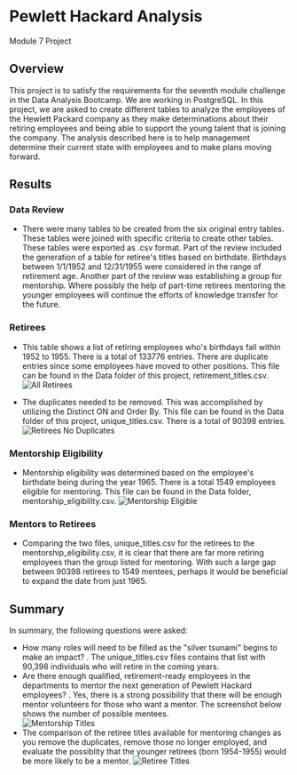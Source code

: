# Pewlett Hackard Analysis
Module 7 Project

## Overview

This project is to satisfy the requirements for the seventh module challenge in the Data Analysis Bootcamp. We are working in PostgreSQL.
In this project, we are asked to create different tables to analyze the employees of the Hewlett Packard company as they make determinations
about their retiring employees and being able to support the young talent that is joining the company. The analysis described here is to 
help management determine their current state with employees and to make plans moving forward.

## Results

### Data Review
* There were many tables to be created from the six original entry tables. These tables were joined with specific criteria to create other tables.
These tables were exported as .csv format.
Part of the review included the generation of a table for retiree's titles based on birthdate. Birthdays between 1/1/1952 and 12/31/1955 were considered in the range of retirement age.
Another part of the review was establishing a group for mentorship. Where possibly the help of part-time retirees mentoring the younger employees will
continue the efforts of knowledge transfer for the future.

### Retirees
* This table shows a list of retiring employees who's birthdays fall within 1952 to 1955. There is a total of 133776 entries. There are duplicate entries 
since some employees have moved to other positions. This file can be found in the Data folder of this project, retirement_titles.csv.
![All Retirees](https://github.com/summerstime/Pewlett-Hackard-Analysis/blob/main/Data/retirement_titles.png) 

* The duplicates needed to be removed. This was accomplished by utilizing the Distinct ON and Order By.
This file can be found in the Data folder of this project, unique_titles.csv. There is a total of 90398 entries.
![Retirees No Duplicates](https://github.com/summerstime/Pewlett-Hackard-Analysis/blob/main/Data/unique_titles.png) 

### Mentorship Eligibility
* Mentorship eligibility was determined based on the employee's birthdate being during the year 1965. There is a total 1549 employees eligible for mentoring.
This file can be found in the Data folder, mentorship_eligibility.csv.
![Mentorship Eligible](https://github.com/summerstime/Pewlett-Hackard-Analysis/blob/main/Data/mentorship_eligibility.png) 

### Mentors to Retirees
* Comparing the two files, unique_titles.csv for the retirees to the mentorship_eligibility.csv, it is clear that there are far more retiring employees than
the group listed for mentoring. With such a large gap between 90398 retirees to 1549 mentees, perhaps it would be beneficial to expand the date from just 1965.

## Summary
In summary, the following questions were asked:
* How many roles will need to be filled as the "silver tsunami" begins to make an impact?
. The unique_titles.csv files contains that list with 90,398 individuals who will retire in the coming years.
* Are there enough qualified, retirement-ready employees in the departments to mentor the next generation of Pewlett Hackard employees?
. Yes, there is a strong possibility that there will be enough mentor volunteers for those who want a mentor. The screenshot below shows the number
of possible mentees.  
![Mentorship Titles](https://github.com/summerstime/Pewlett-Hackard-Analysis/blob/main/Data/mentorship_titles.png) 
* The comparison of the retiree titles available for mentoring changes as you remove the duplicates, remove those no longer employed, and evaluate the
possiblity that the younger retirees (born 1954-1955) would be more likely to be a mentor.
![Retiree Titles](https://github.com/summerstime/Pewlett-Hackard-Analysis/blob/main/Data/mentorship_titles.png) 

